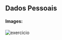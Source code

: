 ## Dados Pessoais



#### Images:



![exercicio](
https://github.com/LevyMatias/ImagensGithub/blob/main/img%20exercicios/C_sharp_oop_course/m%C3%B3dulo-4/dadosPessoas/Ex.dadosPessoas.png
)
